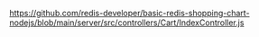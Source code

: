 https://github.com/redis-developer/basic-redis-shopping-chart-nodejs/blob/main/server/src/controllers/Cart/IndexController.js
